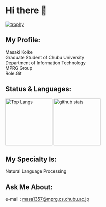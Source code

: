 # Hi there 👋

<!--
**masa1357/masa1357** is a ✨ _special_ ✨ repository because its `README.md` (this file) appears on your GitHub profile.

Here are some ideas to get you started:

- 🔭 I’m currently working on ...
- 🌱 I’m currently learning ...
- 👯 I’m looking to collaborate on ...
- 🤔 I’m looking for help with ...
- 💬 Ask me about ...
- 📫 How to reach me: ...
- 😄 Pronouns: ...
- ⚡ Fun fact: ...

[![Anurag's GitHub stats](https://github-readme-stats.vercel.app/api?username=masa1357&show_icons=true&theme=radical)](https://github.com/anuraghazra/github-readme-stats)

### Languages:
[![Top Langs](https://github-readme-stats.vercel.app/api/top-langs/?username=masa1357
)](https://github.com/anuraghazra/github-readme-stats)

-->
[![trophy](https://github-profile-trophy.vercel.app/?username=masa1357&theme=onedark&column=9
)](https://github.com/ryo-ma/github-profile-trophy)
## My Profile:
  Masaki Koike  
  Graduate Student of Chubu University  
  Department of Information Technology  
  MPRG Group  
  Role:Git  

## Status & Languages:
  <p align="left"> 
    <img alt="Top Langs" height="150px" src="https://github-readme-stats.vercel.app/api/top-langs/?username=masa1357&layout=compact&show_icons=true&theme=onedark" />
    <img alt="github stats" height="150px" src="https://github-readme-stats.vercel.app/api?username=masa1357&theme=onedark&show_icons=ture" />
  </p>

## My Specialty Is:
  Natural Language Processing

## Ask Me About:
  e-mail : masa1357@mprg.cs.chubu.ac.jp
